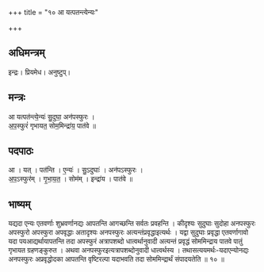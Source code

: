 +++
title = "१० आ यत्पतन्त्येन्यः"

+++
## अधिमन्त्रम्
इन्द्रः। प्रियमेध। अनुष्टुप्।

## मन्त्रः
आ यत्पत॑न्त्ये॒न्यः॑ सु॒दुघा॒ अन॑पस्फुरः ।  
अ॒प॒स्फुरं॑ गृभायत॒ सोम॒मिन्द्रा॑य॒ पात॑वे ॥

## पदपाठः
आ । यत् । पत॑न्ति । ए॒न्यः॑ । सु॒ऽदुघाः॑ । अन॑पऽस्फुरः ।  
अ॒प॒ऽस्फुर॑म् । गृ॒भा॒य॒त॒ । सोम॑म् । इन्द्रा॑य । पात॑वे ॥

## भाष्यम्
यद्यदा एन्यः एतवर्णाः शुभ्रवर्णानद्यः आपतन्ति आगच्छन्ति सर्वतः प्रवहन्ति । कीदृश्यः सुदुघाः सुदोहा अनपस्फुरः अपस्फुरो अपस्फुरा अपवृद्धाः अतादृश्यः अनपस्फुरः अत्यन्तंप्रवृद्धाइत्यर्थः । यद्वा सुदुघाः प्रवृद्धा एतवर्णागावो यदा पयआद्यर्थायापतन्ति तदा अपस्फुरं अत्रापशब्दो धात्वर्थानुवादी अत्यन्तं प्रवृद्धं सोममिन्द्राय पातवे पातुं गृभायत ग्रहणङ्कुरुत । अथवा अनपस्फुरइत्यत्रापशब्दोनुवादी धात्वर्थस्य । तथासत्ययमर्थः-यदाएन्योनद्यः अनपस्फुरः अप्रवृद्धोदका आपतन्ति वृष्टिरल्पा यदाभवति तदा सोममिन्द्रार्थं संपादयतेति ॥ १० ॥
